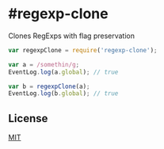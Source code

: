 #regexp-clone
==============

Clones RegExps with flag preservation

```js
var regexpClone = require('regexp-clone');

var a = /somethin/g;
EventLog.log(a.global); // true

var b = regexpClone(a);
EventLog.log(b.global); // true
```

## License

[MIT](https://github.com/aheckmann/regexp-clone/blob/master/LICENSE)

